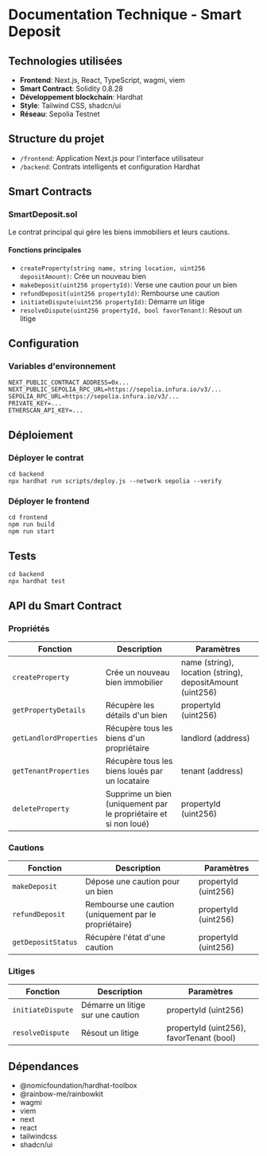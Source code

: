 # Documentation Technique - Smart Deposit

## Technologies utilisées
- **Frontend**: Next.js, React, TypeScript, wagmi, viem
- **Smart Contract**: Solidity 0.8.28
- **Développement blockchain**: Hardhat
- **Style**: Tailwind CSS, shadcn/ui
- **Réseau**: Sepolia Testnet

## Structure du projet
- `/frontend`: Application Next.js pour l'interface utilisateur
- `/backend`: Contrats intelligents et configuration Hardhat

## Smart Contracts
### SmartDeposit.sol
Le contrat principal qui gère les biens immobiliers et leurs cautions.

#### Fonctions principales
- `createProperty(string name, string location, uint256 depositAmount)`: Crée un nouveau bien
- `makeDeposit(uint256 propertyId)`: Verse une caution pour un bien
- `refundDeposit(uint256 propertyId)`: Rembourse une caution
- `initiateDispute(uint256 propertyId)`: Démarre un litige
- `resolveDispute(uint256 propertyId, bool favorTenant)`: Résout un litige

## Configuration
### Variables d'environnement
```
NEXT_PUBLIC_CONTRACT_ADDRESS=0x...
NEXT_PUBLIC_SEPOLIA_RPC_URL=https://sepolia.infura.io/v3/...
SEPOLIA_RPC_URL=https://sepolia.infura.io/v3/...
PRIVATE_KEY=...
ETHERSCAN_API_KEY=...
```

## Déploiement
### Déployer le contrat
```
cd backend
npx hardhat run scripts/deploy.js --network sepolia --verify
```

### Déployer le frontend
```
cd frontend
npm run build
npm run start
```

## Tests
```
cd backend
npx hardhat test
```

## API du Smart Contract

### Propriétés
| Fonction | Description | Paramètres |
|----------|-------------|------------|
| `createProperty` | Crée un nouveau bien immobilier | name (string), location (string), depositAmount (uint256) |
| `getPropertyDetails` | Récupère les détails d'un bien | propertyId (uint256) |
| `getLandlordProperties` | Récupère tous les biens d'un propriétaire | landlord (address) |
| `getTenantProperties` | Récupère tous les biens loués par un locataire | tenant (address) |
| `deleteProperty` | Supprime un bien (uniquement par le propriétaire et si non loué) | propertyId (uint256) |

### Cautions
| Fonction | Description | Paramètres |
|----------|-------------|------------|
| `makeDeposit` | Dépose une caution pour un bien | propertyId (uint256) |
| `refundDeposit` | Rembourse une caution (uniquement par le propriétaire) | propertyId (uint256) |
| `getDepositStatus` | Récupère l'état d'une caution | propertyId (uint256) |

### Litiges
| Fonction | Description | Paramètres |
|----------|-------------|------------|
| `initiateDispute` | Démarre un litige sur une caution | propertyId (uint256) |
| `resolveDispute` | Résout un litige | propertyId (uint256), favorTenant (bool) |

## Dépendances
- @nomicfoundation/hardhat-toolbox
- @rainbow-me/rainbowkit
- wagmi
- viem
- next
- react
- tailwindcss
- shadcn/ui 